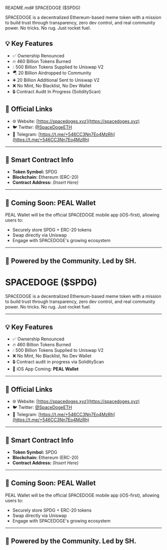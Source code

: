 README.md# SPACEDOGE ($SPDG)

SPACEDOGE is a decentralized Ethereum-based meme token with a mission to build trust through transparency, zero dev control, and real community power. No tricks. No rug. Just rocket fuel.


## 💡 Key Features

- ✅ Ownership Renounced  
- 🔥 460 Billion Tokens Burned  
- 💧 500 Billion Tokens Supplied to Uniswap V2  
- 🪂 20 Billion Airdropped to Community  
- ➕ 20 Billion Additional Sent to Uniswap V2  
- ❌ No Mint, No Blacklist, No Dev Wallet  
- 🔒 Contract Audit In Progress (SolidityScan)


## 🔗 Official Links

- 🌐 Website: [https://spacedoges.xyz](https://spacedoges.xyz)  
- 🐦 Twitter: [@SpaceDogeETH](https://twitter.com/SpaceDogeETH)  
- 📣 Telegram: [https://t.me/+546CC3Nn7Eo4MzRh](https://t.me/+546CC3Nn7Eo4MzRh)

---

## 🔐 Smart Contract Info

- **Token Symbol:** SPDG  
- **Blockchain:** Ethereum (ERC-20)  
- **Contract Address:** *(Insert Here)*

---

## 🚀 Coming Soon: PEAL Wallet

PEAL Wallet will be the official SPACEDOGE mobile app (iOS-first), allowing users to:
- Securely store SPDG + ERC-20 tokens  
- Swap directly via Uniswap  
- Engage with SPACEDOGE's growing ecosystem  

---

## 👑 Powered by the Community. Led by SH.
# SPACEDOGE ($SPDG)

SPACEDOGE is a decentralized Ethereum-based meme token with a mission to build trust through transparency, zero dev control, and real community power. No tricks. No rug. Just rocket fuel.

---

## 💡 Key Features

- ✅ Ownership Renounced  
- 🔥 460 Billion Tokens Burned  
- 💧 500 Billion Tokens Supplied to Uniswap V2  
- ❌ No Mint, No Blacklist, No Dev Wallet  
- 🔒 Contract audit in progress via SolidityScan  
- 📱 iOS App Coming: **PEAL Wallet**

---

## 🔗 Official Links

- 🌐 Website: [https://spacedoges.xyz](https://spacedoges.xyz)  
- 🐦 Twitter: [@SpaceDogeETH](https://twitter.com/SpaceDogeETH)  
- 📣 Telegram: [https://t.me/+546CC3Nn7Eo4MzRh](https://t.me/+546CC3Nn7Eo4MzRh)

---

## 🔐 Smart Contract Info

- **Token Symbol:** SPDG  
- **Blockchain:** Ethereum (ERC-20)  
- **Contract Address:** *(Insert Here)*

---

## 🚀 Coming Soon: PEAL Wallet

PEAL Wallet will be the official SPACEDOGE mobile app (iOS-first), allowing users to:
- Securely store SPDG + ERC-20 tokens  
- Swap directly via Uniswap  
- Engage with SPACEDOGE's growing ecosystem  

---

## 👑 Powered by the Community. Led by SH.


